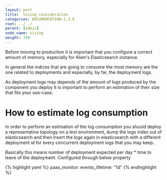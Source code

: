 ```yaml
---
layout: post
title:  Sizing consideration
categories: DOCUMENTATION-1.3.0
root: ../../
parent: [admin]
node_name: sizing
weight: 150
---
```


Before moving to production it is important that you configure a correct amount of memory, especially for Alien's Elasticsearch instance.

In general the indices that are going to consume the most memory are the one related to deployments and especially, by far, the deployment logs.

As deployment logs may depends of the amount of logs produced by the component you deploy it is important to perform an estimation of their size that fits your use-case.

# How to estimate log consumption

In order to perform an estimation of the log consumption you should deploy a representative topology on a test environment, dump the logs index out of elasticsearch and then insert the logs again in elasticsearch with a different deployment id for every concurrent deployment logs that you may keep.

Basically this means number of deployment expected per day * time to leave of the deployment. Configured through below property

{% highlight yaml %}
paas_monitor:
  events_lifetime: "1d"
{% endhighlight %}
